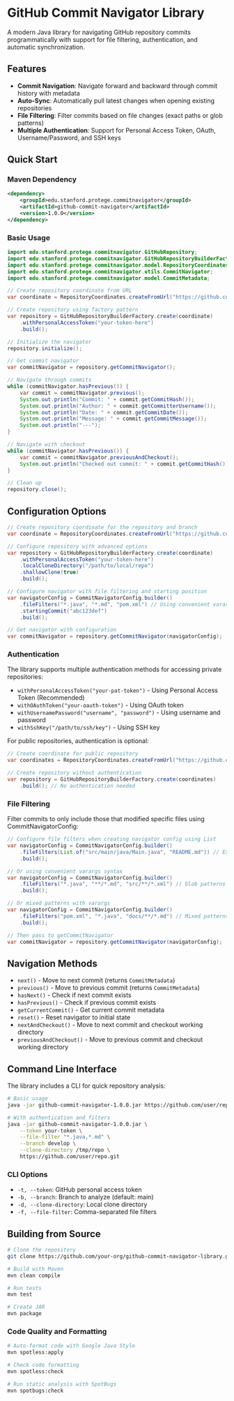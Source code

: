 # GitHub Commit Navigator Library

A modern Java library for navigating GitHub repository commits programmatically with support for file filtering, authentication, and automatic synchronization.

## Features

- **Commit Navigation**: Navigate forward and backward through commit history with metadata
- **Auto-Sync**: Automatically pull latest changes when opening existing repositories
- **File Filtering**: Filter commits based on file changes (exact paths or glob patterns)
- **Multiple Authentication**: Support for Personal Access Token, OAuth, Username/Password, and SSH keys

## Quick Start

### Maven Dependency

```xml
<dependency>
    <groupId>edu.stanford.protege.commitnavigator</groupId>
    <artifactId>github-commit-navigator</artifactId>
    <version>1.0.0</version>
</dependency>
```

### Basic Usage

```java
import edu.stanford.protege.commitnavigator.GitHubRepository;
import edu.stanford.protege.commitnavigator.GitHubRepositoryBuilderFactory;
import edu.stanford.protege.commitnavigator.model.RepositoryCoordinates;
import edu.stanford.protege.commitnavigator.utils.CommitNavigator;
import edu.stanford.protege.commitnavigator.model.CommitMetadata;

// Create repository coordinate from URL
var coordinate = RepositoryCoordinates.createFromUrl("https://github.com/example/repo.git");

// Create repository using factory pattern
var repository = GitHubRepositoryBuilderFactory.create(coordinate)
    .withPersonalAccessToken("your-token-here")
    .build();

// Initialize the navigator
repository.initialize();

// Get commit navigator
var commitNavigator = repository.getCommitNavigator();

// Navigate through commits
while (commitNavigator.hasPrevious()) {
    var commit = commitNavigator.previous();
    System.out.println("Commit: " + commit.getCommitHash());
    System.out.println("Author: " + commit.getCommitterUsername());
    System.out.println("Date: " + commit.getCommitDate());
    System.out.println("Message: " + commit.getCommitMessage());
    System.out.println("---");
}

// Navigate with checkout
while (commitNavigator.hasPrevious()) {
    var commit = commitNavigator.previousAndCheckout();
    System.out.println("Checked out commit: " + commit.getCommitHash());
}

// Clean up
repository.close();
```

## Configuration Options

```java
// Create repository coordinate for the repository and branch
var coordinate = RepositoryCoordinates.createFromUrl("https://github.com/example/repo.git", "develop");

// Configure repository with advanced options
var repository = GitHubRepositoryBuilderFactory.create(coordinate)
    .withPersonalAccessToken("your-token-here")
    .localCloneDirectory("/path/to/local/repo")
    .shallowClone(true)
    .build();

// Configure navigator with file filtering and starting position
var navigatorConfig = CommitNavigatorConfig.builder()
    .fileFilters("*.java", "*.md", "pom.xml") // Using convenient varargs syntax
    .startingCommit("abc123def")
    .build();

// Get navigator with configuration
var commitNavigator = repository.getCommitNavigator(navigatorConfig);
```

### Authentication

The library supports multiple authentication methods for accessing private repositories:

- `withPersonalAccessToken("your-pat-token")` - Using Personal Access Token (Recommended)
- `withOAuthToken("your-oauth-token")` - Using OAuth token
- `withUsernamePassword("username", "password")` - Using username and password
- `withSshKey("/path/to/ssh/key")` - Using SSH key

For public repositories, authentication is optional:

```java
// Create coordinate for public repository
var coordinates = RepositoryCoordinates.createFromUrl("https://github.com/public/repo.git");

// Create repository without authentication
var repository = GitHubRepositoryBuilderFactory.create(coordinates)
    .build(); // No authentication needed
```

### File Filtering

Filter commits to only include those that modified specific files using CommitNavigatorConfig:

```java
// Configure file filters when creating navigator config using List
var navigatorConfig = CommitNavigatorConfig.builder()
    .fileFilters(List.of("src/main/java/Main.java", "README.md")) // Exact file paths
    .build();

// Or using convenient varargs syntax
var navigatorConfig = CommitNavigatorConfig.builder()
    .fileFilters("*.java", "**/*.md", "src/**/*.xml") // Glob patterns
    .build();

// Or mixed patterns with varargs
var navigatorConfig = CommitNavigatorConfig.builder()
    .fileFilters("pom.xml", "*.java", "docs/**/*.md") // Mixed patterns
    .build();

// Then pass to getCommitNavigator
var commitNavigator = repository.getCommitNavigator(navigatorConfig);
```


## Navigation Methods

- `next()` - Move to next commit (returns `CommitMetadata`)
- `previous()` - Move to previous commit (returns `CommitMetadata`)
- `hasNext()` - Check if next commit exists
- `hasPrevious()` - Check if previous commit exists
- `getCurrentCommit()` - Get current commit metadata
- `reset()` - Reset navigator to initial state
- `nextAndCheckout()` - Move to next commit and checkout working directory
- `previousAndCheckout()` - Move to previous commit and checkout working directory


## Command Line Interface

The library includes a CLI for quick repository analysis:

```bash
# Basic usage
java -jar github-commit-navigator-1.0.0.jar https://github.com/user/repo.git

# With authentication and filters
java -jar github-commit-navigator-1.0.0.jar \
    --token your-token \
    --file-filter "*.java,*.md" \
    --branch develop \
    --clone-directory /tmp/repo \
    https://github.com/user/repo.git
```

### CLI Options

- `-t, --token`: GitHub personal access token
- `-b, --branch`: Branch to analyze (default: main)
- `-d, --clone-directory`: Local clone directory
- `-f, --file-filter`: Comma-separated file filters

## Building from Source

```bash
# Clone the repository
git clone https://github.com/your-org/github-commit-navigator-library.git

# Build with Maven
mvn clean compile

# Run tests
mvn test

# Create JAR
mvn package
```

### Code Quality and Formatting
```bash
# Auto-format code with Google Java Style
mvn spotless:apply

# Check code formatting
mvn spotless:check

# Run static analysis with SpotBugs
mvn spotbugs:check
```